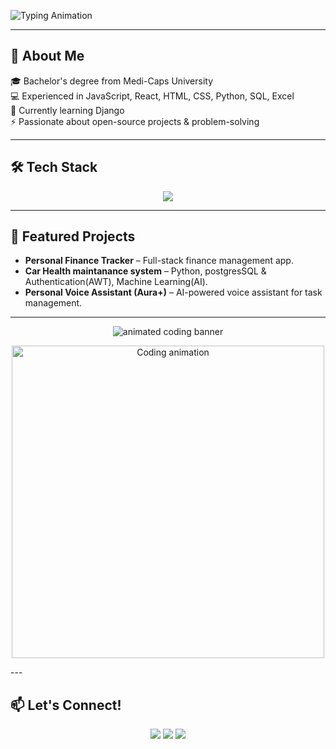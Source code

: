 ![Typing Animation](https://readme-typing-svg.demolab.com?font=Fira+Code&pause=1000&color=FF4ECD&center=true&vCenter=true&width=500&lines=Hey!+I'm+Naman+Bagrecha+💻;Full+Stack+Developer;Tech+Enthusiast;Open+Source+Contributor)


---

## 🚀 About Me
🎓 Bachelor's degree from Medi-Caps University  
💻 Experienced in JavaScript, React, HTML, CSS, Python, SQL, Excel  
🌱 Currently learning Django  
⚡ Passionate about open-source projects & problem-solving  

---

## 🛠️ Tech Stack

<p align="center">
  <img src="https://skillicons.dev/icons?i=html,css,js,react,tailwind,python,django,fastapi,mongodb,git,github,docker,aws,postman" />
</p>


---

## 📌 Featured Projects
- **Personal Finance Tracker** – Full-stack finance management app.  
- **Car Health maintanance system** – Python, postgresSQL & Authentication(AWT), Machine Learning(AI).  
- **Personal Voice Assistant (Aura+)** – AI-powered voice assistant for task management.  

---
<p align="center">
  <img src="https://raw.githubusercontent.com/BrunnerLivio/brunnerlivio/master/images/marquee.svg" alt="animated coding banner" />
</p>

<p align="center">
  <img src="https://media.giphy.com/media/qgQUggAC3Pfv687qPC/giphy.gif" width="500" alt="Coding animation" />
</p>
---

## 📫 Let's Connect!
<p align="center">
  <a href="https://www.linkedin.com/in/naman-bagrecha-860624259"><img src="https://img.shields.io/badge/LinkedIn-0077B5.svg?&style=for-the-badge&logo=linkedin&logoColor=white" /></a>
  <a href="https://namanjaina.github.io/portfolio-website/"><img src="https://img.shields.io/badge/Portfolio-FF7139.svg?&style=for-the-badge&logo=Firefox&logoColor=white" /></a>
  <a href="Namanbagrecha007@gmail.com"><img src="https://img.shields.io/badge/Email-D14836.svg?&style=for-the-badge&logo=gmail&logoColor=white" /></a>
</p>
